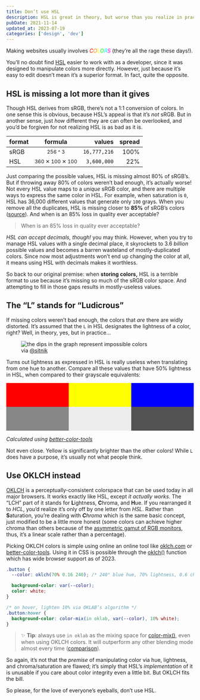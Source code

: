 ```yaml
---
title: Don’t use HSL
description: HSL is great in theory, but worse than you realize in practice
pubDate: 2021-11-14
updated_at: 2023-07-19
categories: ['design', 'dev']
---
```


Making websites usually involves _<span style="color:#f00">C</span><span style="color:#f80">O</span><span style="color:#ff0">L</span><span style="color:#0f0">O</span><span style="color:#0ff">R</span><span style="color:#f0f">S</span>_ (they’re all the rage these days!).

You’ll no doubt find <a href="https://developer.mozilla.org/en-US/docs/Web/CSS/color_value/hsl()" target="_blank" rel="noreferrer">HSL</a> easier to work with as a developer, since it was designed to manipulate colors more directly. However, just because it’s easy to edit doesn’t mean it’s a superior format. In fact, quite the opposite.

## HSL is missing a lot more than it gives

Though HSL derives from sRGB, there’s not a 1:1 conversion of colors. In one sense this is obvious, because HSL’s appeal is that it’s _not_ sRGB. But in another sense, just _how_ different they are can often be overlooked, and you’d be forgiven for not realizing HSL is as bad as it is.

| format |            formula             |       values | spread |
| :----- | :----------------------------: | -----------: | -----: |
| sRGB   |     <small>256 ^ 3</small>     | `16,777,216` |   100% |
| HSL    | <small>360 ✕ 100 ✕ 100</small> |  `3,600,000` |    22% |

Just comparing the possible values, HSL is missing almost 80% of sRGB’s. But if throwing away 80% of colors weren’t bad enough, it’s actually worse! Not every HSL value maps to a _unique_ sRGB color, and there are multiple ways to express the same color in HSL. For example, when saturation is <code>0</code>, HSL has 36,000 different values that generate only `100` grays. When you remove all the duplicates, HSL is missing closer to <b>85%</b> of sRGB’s colors (<a href="https://gist.github.com/drwpow/0fabf0cc932285ad023ca39e6f9ed35d" target="_blank" rel="noreferrer">source</a>). And when is an 85% loss in quality ever acceptable?

> When is an 85% loss in quality ever acceptable?

<i>HSL can accept decimals, though!</i> you may think. However, when you try to manage HSL values with a single decimal place, it skyrockets to 3.6 _billion_ possible values and becomes a barren wasteland of mostly-duplicated colors. Since now most adjustments won’t end up changing the color at all, it means using HSL with decimals makes it worthless.

So back to our original premise: when <b>storing colors,</b> HSL is a terrible format to use because it’s missing so much of the sRGB color space. And attempting to fill in those gaps results in mostly-useless values.

## The “L” stands for “Ludicrous”

If missing colors weren’t bad enough, the colors that _are_ there are widly distorted. It’s assumed that the <code>L</code> in HSL designates the lightness of a color, right? Well, in theory, yes, but in practice…

<figure>
  <img alt="the dips in the graph represent impossible colors" src="/assets/posts/dont-use-hsl-for-anything/sitnik_hsl_twitter.png" />
  <figcaption>via <a href="https://twitter.com/sitnikcode/status/1470755010464161794">@sitnik</a></figcaption>
</figure>

Turns out lightness as expressed in HSL is really useless when translating from one hue to another. Compare all these values that have 50% lightness in HSL, when compared to their grayscale equivalents:

<div style="display:grid;grid-template-columns:33.333% 33.333% 33.333%;height:8rem">
  <div style="background:hsl(0, 100%, 50%)"></div>
  <div style="background:hsl(60, 100%, 50%)"></div>
  <div style="background:hsl(240, 100%, 50%)"></div>
  <div style="background:rgb(135, 135, 135)"></div>
  <div style="background:rgb(237, 237, 237)"></div>
  <div style="background:rgb(82, 82, 82)"></div>
</div>

<i>Calculated using <a href="https://github.com/drwpow/better-color-tools" target="_blank" rel="noreferrer">better-color-tools</a></i>

Not even close. Yellow is significantly brighter than the other colors! While <code>L</code> does have a purpose, it’s usually not what people think.

## Use OKLCH instead

<a href="https://oklch.com" target="_blank" rel="noreferrer">OKLCH</a> is a perceptually-consistent colorspace that can be used today in all major browsers. It works exactly like HSL, except _it actually works_. The “LCH” part of it stands for <b>L</b>ightness, <b>C</b>hroma, and <b>H</b>ue. If you rearranged it to <i>HCL</i>, you’d realize it’s only off by one letter from <i>HSL</i>. Rather than <b>S</b>aturation, you’re dealing with <i><b>C</b>hroma</i> which is the same basic concept, just modified to be a little more honest (some colors can achieve higher chroma than others because of the <a href="https://en.wikipedia.org/wiki/RGB_color_spaces" target="_blank" rel="noreferrer">asymmetric gamut of RGB monitors</a>, thus, it’s a linear scale rather than a percentage).

Picking OKLCH colors is simple using online an online tool like <a href="https://oklch.com" target="_blank" rel="noreferrer">oklch.com</a> or <a href="https://better-color-tools.pages.dev" target="_blank" rel="noreferrer">better-color-tools</a >. Using it in CSS is possible through the <a href="https://developer.mozilla.org/en-US/docs/Web/CSS/color_value/oklch">oklch()</a> function which has wide browser support as of 2023.

```css
.button {
  --color: oklch(70% 0.16 240); /* 240° blue hue, 70% lightness, 0.6 chroma */

  background-color: var(--color);
  color: white;
}

/* on hover, lighten 10% via OKLAB’s algorithm */
.button:hover {
  background-color: color-mix(in oklab, var(--color), 10% white);
}
```

> ✨ <b>Tip</b>: always use `in oklab` as the mixing space for <a href="https://developer.mozilla.org/en-US/docs/Web/CSS/color_value/color-mix" target="_blank" rel="noreferrer">color-mix()</a>, even when using OKLCH colors. It will outperform any other blending mode almost every time (<a href="https://better-color-tools.pages.dev/mix" target="_blank" rel="noreferrer">comparison</a>).

So again, it’s not that the _premise_ of manipulating color via hue, lightness, and chroma/saturation are flawed; it’s simply that HSL’s _implementation_ of it is unusable if you care about color integrity even a little bit. But OKLCH fits the bill.

So please, for the love of everyone’s eyeballs, don’t use HSL.
